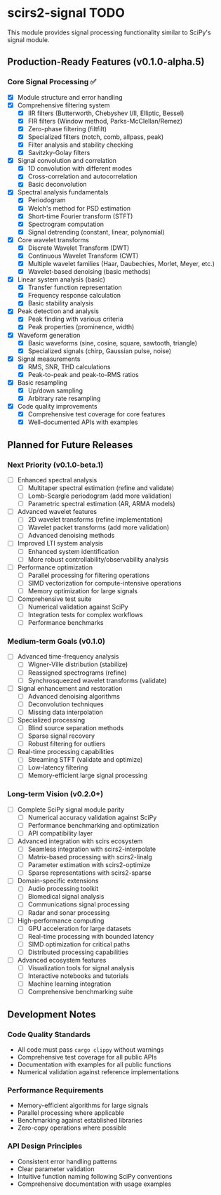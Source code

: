 # scirs2-signal TODO

This module provides signal processing functionality similar to SciPy's signal module.

## Production-Ready Features (v0.1.0-alpha.5)

### Core Signal Processing ✅
- [x] Module structure and error handling
- [x] Comprehensive filtering system
  - [x] IIR filters (Butterworth, Chebyshev I/II, Elliptic, Bessel)
  - [x] FIR filters (Window method, Parks-McClellan/Remez)
  - [x] Zero-phase filtering (filtfilt)
  - [x] Specialized filters (notch, comb, allpass, peak)
  - [x] Filter analysis and stability checking
  - [x] Savitzky-Golay filters
- [x] Signal convolution and correlation
  - [x] 1D convolution with different modes
  - [x] Cross-correlation and autocorrelation
  - [x] Basic deconvolution
- [x] Spectral analysis fundamentals
  - [x] Periodogram
  - [x] Welch's method for PSD estimation
  - [x] Short-time Fourier transform (STFT)
  - [x] Spectrogram computation
  - [x] Signal detrending (constant, linear, polynomial)
- [x] Core wavelet transforms
  - [x] Discrete Wavelet Transform (DWT)
  - [x] Continuous Wavelet Transform (CWT)
  - [x] Multiple wavelet families (Haar, Daubechies, Morlet, Meyer, etc.)
  - [x] Wavelet-based denoising (basic methods)
- [x] Linear system analysis (basic)
  - [x] Transfer function representation
  - [x] Frequency response calculation
  - [x] Basic stability analysis
- [x] Peak detection and analysis
  - [x] Peak finding with various criteria
  - [x] Peak properties (prominence, width)
- [x] Waveform generation
  - [x] Basic waveforms (sine, cosine, square, sawtooth, triangle)
  - [x] Specialized signals (chirp, Gaussian pulse, noise)
- [x] Signal measurements
  - [x] RMS, SNR, THD calculations
  - [x] Peak-to-peak and peak-to-RMS ratios
- [x] Basic resampling
  - [x] Up/down sampling
  - [x] Arbitrary rate resampling
- [x] Code quality improvements
  - [x] Comprehensive test coverage for core features
  - [x] Well-documented APIs with examples

## Planned for Future Releases

### Next Priority (v0.1.0-beta.1)
- [ ] Enhanced spectral analysis
  - [ ] Multitaper spectral estimation (refine and validate)
  - [ ] Lomb-Scargle periodogram (add more validation)
  - [ ] Parametric spectral estimation (AR, ARMA models)
- [ ] Advanced wavelet features
  - [ ] 2D wavelet transforms (refine implementation)
  - [ ] Wavelet packet transforms (add more validation)
  - [ ] Advanced denoising methods
- [ ] Improved LTI system analysis
  - [ ] Enhanced system identification
  - [ ] More robust controllability/observability analysis
- [ ] Performance optimization
  - [ ] Parallel processing for filtering operations
  - [ ] SIMD vectorization for compute-intensive operations
  - [ ] Memory optimization for large signals
- [ ] Comprehensive test suite
  - [ ] Numerical validation against SciPy
  - [ ] Integration tests for complex workflows
  - [ ] Performance benchmarks

### Medium-term Goals (v0.1.0)
- [ ] Advanced time-frequency analysis
  - [ ] Wigner-Ville distribution (stabilize)
  - [ ] Reassigned spectrograms (refine)
  - [ ] Synchrosqueezed wavelet transforms (validate)
- [ ] Signal enhancement and restoration
  - [ ] Advanced denoising algorithms
  - [ ] Deconvolution techniques
  - [ ] Missing data interpolation
- [ ] Specialized processing
  - [ ] Blind source separation methods
  - [ ] Sparse signal recovery
  - [ ] Robust filtering for outliers
- [ ] Real-time processing capabilities
  - [ ] Streaming STFT (validate and optimize)
  - [ ] Low-latency filtering
  - [ ] Memory-efficient large signal processing

### Long-term Vision (v0.2.0+)

- [ ] Complete SciPy signal module parity
  - [ ] Numerical accuracy validation against SciPy
  - [ ] Performance benchmarking and optimization
  - [ ] API compatibility layer

- [ ] Advanced integration with scirs ecosystem
  - [ ] Seamless integration with scirs2-interpolate
  - [ ] Matrix-based processing with scirs2-linalg
  - [ ] Parameter estimation with scirs2-optimize
  - [ ] Sparse representations with scirs2-sparse

- [ ] Domain-specific extensions
  - [ ] Audio processing toolkit
  - [ ] Biomedical signal analysis
  - [ ] Communications signal processing
  - [ ] Radar and sonar processing

- [ ] High-performance computing
  - [ ] GPU acceleration for large datasets
  - [ ] Real-time processing with bounded latency
  - [ ] SIMD optimization for critical paths
  - [ ] Distributed processing capabilities

- [ ] Advanced ecosystem features
  - [ ] Visualization tools for signal analysis
  - [ ] Interactive notebooks and tutorials
  - [ ] Machine learning integration
  - [ ] Comprehensive benchmarking suite

## Development Notes

### Code Quality Standards
- All code must pass `cargo clippy` without warnings
- Comprehensive test coverage for all public APIs
- Documentation with examples for all public functions
- Numerical validation against reference implementations

### Performance Requirements
- Memory-efficient algorithms for large signals
- Parallel processing where applicable
- Benchmarking against established libraries
- Zero-copy operations where possible

### API Design Principles
- Consistent error handling patterns
- Clear parameter validation
- Intuitive function naming following SciPy conventions
- Comprehensive documentation with usage examples